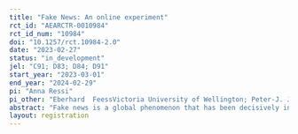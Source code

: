 ```yaml
---
title: "Fake News: An online experiment"
rct_id: "AEARCTR-0010984"
rct_id_num: "10984"
doi: "10.1257/rct.10984-2.0"
date: "2023-02-27"
status: "in_development"
jel: "C91; D83; D84; D91"
start_year: "2023-03-01"
end_year: "2024-02-29"
pi: "Anna Ressi"
pi_other: "Eberhard  FeessVictoria University of Wellington; Peter-J. JostWHU – Otto Beisheim School of Management"
abstract: "Fake news is a global phenomenon that has been decisively influencing our political reality to date. Important features of fake news are that (i) the person who acts as the sender of messages has superior knowledge compared to receivers, and that (ii) the sender has incentives to push the receivers’ beliefs in specific directions. Also, the success of fake news is likely to depend on (i) the receivers’ confidence in their initial beliefs, and on (ii) whether the fake news is in line with the receiver’s (ideological) worldview (partisan behavior). We develop an experiment that accounts for these features of fake news. Subjects in their role of receivers are initially asked whether they believe that the unemployment and crime rates in a US state were higher under the Trump (T) or Obama (O) administration. They can then revise their beliefs based on a message from a sender, suggesting the correct answer. Receivers are informed that senders know the correct answer, are still allowed to send either T or O, and will get a bonus if the receiver’s final answer is T (O). Receivers will get a bonus if their answer is correct. This allows us to analyze how receivers respond to the senders’ messages depending on the senders’ incentives, the receivers’ initial beliefs, and the receivers’ political attitudes.  "
layout: registration
---
```


